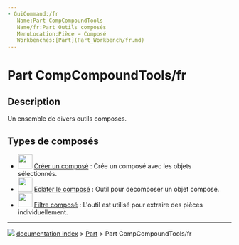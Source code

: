 ```yaml
---
- GuiCommand:/fr
   Name:Part CompCompoundTools
   Name/fr:Part Outils composés
   MenuLocation:Pièce → Composé
   Workbenches:[Part](Part_Workbench/fr.md)
---
```


# Part CompCompoundTools/fr

## Description

Un ensemble de divers outils composés.

## Types de composés 

-   <img alt="" src=images/Part_Compound.svg  style="width:32px;"> [Créer un composé](Part_Compound/fr.md) : Crée un composé avec les objets sélectionnés.
-   <img alt="" src=images/Part_ExplodeCompound.svg  style="width:32px;"> [Eclater le composé](Part_ExplodeCompound/fr.md) : Outil pour décomposer un objet composé.
-   <img alt="" src=images/Part_Compound‏‎Filter.svg  style="width:32px;"> [Filtre composé](Part_Compound‏‎Filter/fr.md) : L\'outil est utilisé pour extraire des pièces individuellement.



---
![](images/Right_arrow.png) [documentation index](../README.md) > [Part](Part_Workbench.md) > Part CompCompoundTools/fr
